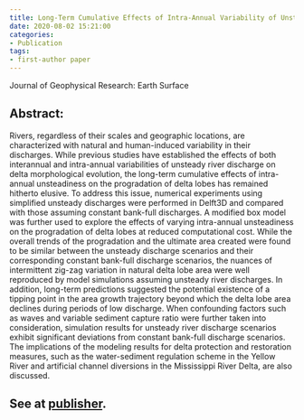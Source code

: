 ```yaml
---
title: Long-Term Cumulative Effects of Intra-Annual Variability of Unsteady River Discharge on the Progradation of Delta Lobes&#58; A Modeling Perspective
date: 2020-08-02 15:21:00
categories:
- Publication
tags:
- first-author paper
---
```


Journal of Geophysical Research: Earth Surface

## Abstract:
Rivers, regardless of their scales and geographic locations, are characterized with natural and human-induced variability in their discharges. While previous studies have established the effects of both interannual and intra-annual variabilities of unsteady river discharge on delta morphological evolution, the long-term cumulative effects of intra-annual unsteadiness on the progradation of delta lobes has remained hitherto elusive. To address this issue, numerical experiments using simplified unsteady discharges were performed in Delft3D and compared with those assuming constant bank-full discharges. A modified box model was further used to explore the effects of varying intra-annual unsteadiness on the progradation of delta lobes at reduced computational cost. While the overall trends of the progradation and the ultimate area created were found to be similar between the unsteady discharge scenarios and their corresponding constant bank-full discharge scenarios, the nuances of intermittent zig-zag variation in natural delta lobe area were well reproduced by model simulations assuming unsteady river discharges. In addition, long-term predictions suggested the potential existence of a tipping point in the area growth trajectory beyond which the delta lobe area declines during periods of low discharge. When confounding factors such as waves and variable sediment capture ratio were further taken into consideration, simulation results for unsteady river discharge scenarios exhibit significant deviations from constant bank-full discharge scenarios. The implications of the modeling results for delta protection and restoration measures, such as the water-sediment regulation scheme in the Yellow River and artificial channel diversions in the Mississippi River Delta, are also discussed.

## See at [publisher](https://doi.org/10.1029/2017JF004584).
